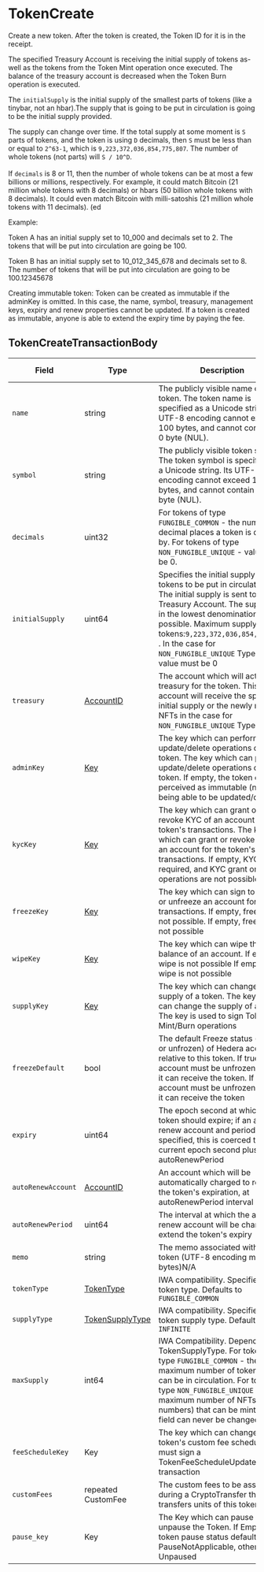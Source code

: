 # TokenCreate

Create a new token. After the token is created, the Token ID for it is in the receipt.

The specified Treasury Account is receiving the initial supply of tokens as-well as the tokens from the Token Mint operation once executed. The balance of the treasury account is decreased when the Token Burn operation is executed.

The `initialSupply` is the initial supply of the smallest parts of tokens (like a tinybar, not an hbar).The supply that is going to be put in circulation is going to be the initial supply provided.

The supply can change over time. If the total supply at some moment is `S` parts of tokens, and the token is using `D` decimals, then `S` must be less than or equal to `2^63-1`, which is `9,223,372,036,854,775,807`. The number of whole tokens (not parts) will `S / 10^D`.\
\
If `decimals` is 8 or 11, then the number of whole tokens can be at most a few billions or millions, respectively. For example, it could match Bitcoin (21 million whole tokens with 8 decimals) or hbars (50 billion whole tokens with 8 decimals). It could even match Bitcoin with milli-satoshis (21 million whole tokens with 11 decimals). (ed

Example:

Token A has an initial supply set to 10\_000 and decimals set to 2. The tokens that will be put into circulation are going be 100.

Token B has an initial supply set to 10\_012\_345\_678 and decimals set to 8. The number of tokens that will be put into circulation are going to be 100.12345678

Creating immutable token: Token can be created as immutable if the adminKey is omitted. In this case, the name, symbol, treasury, management keys, expiry and renew properties cannot be updated. If a token is created as immutable, anyone is able to extend the expiry time by paying the fee.

## TokenCreateTransactionBody

| Field              | Type                                                                                                                                   | Description                                                                                                                                                                                                                                                                                   | Signature Required |
| ------------------ | -------------------------------------------------------------------------------------------------------------------------------------- | --------------------------------------------------------------------------------------------------------------------------------------------------------------------------------------------------------------------------------------------------------------------------------------------- | ------------------ |
| `name`             | string                                                                                                                                 | The publicly visible name of the token. The token name is specified as a Unicode string. Its UTF-8 encoding cannot exceed 100 bytes, and cannot contain the 0 byte (NUL).                                                                                                                     | N/A                |
| `symbol`           | string                                                                                                                                 | The publicly visible token symbol. The token symbol is specified as a Unicode string. Its UTF-8 encoding cannot exceed 100 bytes, and cannot contain the 0 byte (NUL).                                                                                                                        | N/A                |
| `decimals`         | uint32                                                                                                                                 | For tokens of type `FUNGIBLE_COMMON` - the number of decimal places a token is divisible by. For tokens of type `NON_FUNGIBLE_UNIQUE` - value must be 0.                                                                                                                                      | N/A                |
| `initialSupply`    | uint64                                                                                                                                 | Specifies the initial supply of tokens to be put in circulation. The initial supply is sent to the Treasury Account. The supply is in the lowest denomination possible. Maximum supply of tokens:`9,223,372,036,854,775,807` . In the case for `NON_FUNGIBLE_UNIQUE` Type the value must be 0 | N/A                |
| `treasury`         | [AccountID](../basic-types/accountid.md)                                                                                               | The account which will act as a treasury for the token. This account will receive the specified initial supply or the newly minted NFTs in the case for `NON_FUNGIBLE_UNIQUE` Type.                                                                                                           | Required           |
| `adminKey`         | [Key](https://github.com/theekrystallee/hedera-style-guide/blob/sdk-v1/deprecated/hedera-api/token-service/broken-reference/README.md) | The key which can perform update/delete operations on the token. The key which can perform update/delete operations on the token. If empty, the token can be perceived as immutable (not being able to be updated/deleted)                                                                    | If set, required   |
| `kycKey`           | [Key](../basic-types/key.md)                                                                                                           | The key which can grant or revoke KYC of an account for the token's transactions. The key which can grant or revoke KYC of an account for the token's transactions. If empty, KYC is not required, and KYC grant or revoke operations are not possible.                                       | If set, required   |
| `freezeKey`        | [Key](../basic-types/key.md)                                                                                                           | The key which can sign to freeze or unfreeze an account for token transactions. If empty, freezing is not possible. If empty, freezing is not possible                                                                                                                                        | If set, required   |
| `wipeKey`          | [Key](../basic-types/key.md)                                                                                                           | The key which can wipe the token balance of an account. If empty, wipe is not possible If empty, wipe is not possible                                                                                                                                                                         | If set, required   |
| `supplyKey`        | [Key](../basic-types/key.md)                                                                                                           | The key which can change the supply of a token. The key which can change the supply of a token. The key is used to sign Token Mint/Burn operations                                                                                                                                            | If set, required   |
| `freezeDefault`    | bool                                                                                                                                   | The default Freeze status (frozen or unfrozen) of Hedera accounts relative to this token. If true, an account must be unfrozen before it can receive the token. If true, an account must be unfrozen before it can receive the token                                                          | N/A                |
| `expiry`           | uint64                                                                                                                                 | The epoch second at which the token should expire; if an auto-renew account and period are specified, this is coerced to the current epoch second plus the autoRenewPeriod                                                                                                                    | N/A                |
| `autoRenewAccount` | [AccountID](../basic-types/accountid.md)                                                                                               | An account which will be automatically charged to renew the token's expiration, at autoRenewPeriod interval                                                                                                                                                                                   | N/A                |
| `autoRenewPeriod`  | uint64                                                                                                                                 | The interval at which the auto-renew account will be charged to extend the token's expiry                                                                                                                                                                                                     | N/A                |
| `memo`             | string                                                                                                                                 | The memo associated with the token (UTF-8 encoding max 100 bytes)N/A                                                                                                                                                                                                                          | N/A                |
| `tokenType`        | [TokenType](../basic-types/tokentype.md)                                                                                               | IWA compatibility. Specifies the token type. Defaults to `FUNGIBLE_COMMON`                                                                                                                                                                                                                    | N/A                |
| `supplyType`       | [TokenSupplyType](../basic-types/tokensupplytype.md)                                                                                   | IWA compatibility. Specified the token supply type. Defaults to `INFINITE`                                                                                                                                                                                                                    | N/A                |
| `maxSupply`        | int64                                                                                                                                  | IWA Compatibility. Depends on TokenSupplyType. For tokens of type `FUNGIBLE_COMMON` - the maximum number of tokens that can be in circulation. For tokens of type `NON_FUNGIBLE_UNIQUE` - the maximum number of NFTs (serial numbers) that can be minted. This field can never be changed     | N/A                |
| `feeScheduleKey`   | Key                                                                                                                                    | The key which can change the token's custom fee schedule; must sign a TokenFeeScheduleUpdate transaction                                                                                                                                                                                      | N/A                |
| `customFees`       | repeated CustomFee                                                                                                                     | The custom fees to be assessed during a CryptoTransfer that transfers units of this token                                                                                                                                                                                                     | N/A                |
| `pause_key`        | Key                                                                                                                                    | The Key which can pause and unpause the Token. If Empty the token pause status defaults to PauseNotApplicable, otherwise Unpaused                                                                                                                                                             | N/A                |
